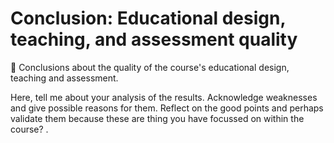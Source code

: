 # Conclusion: Educational design, teaching, and assessment quality
 Conclusions about the quality of the course's educational design, teaching and assessment.


Here, tell me about your analysis of the results. Acknowledge weaknesses and give possible reasons for them.
Reflect on the good points and perhaps validate them because these are thing you have focussed on within the course? .
